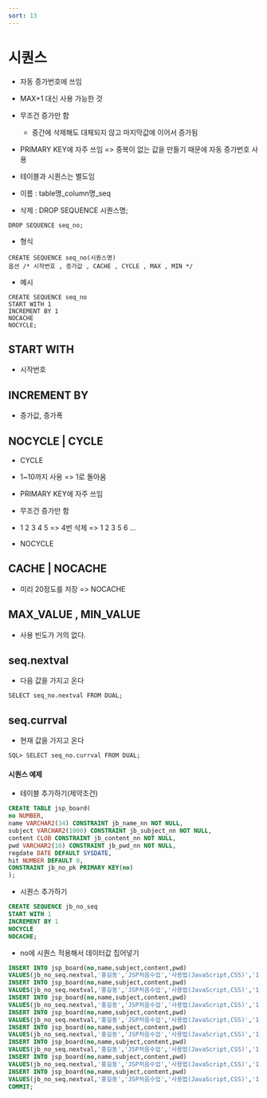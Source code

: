 ```yaml
---
sort: 13
---
```


# 시퀀스

- 자동 증가번호에 쓰임
- MAX+1 대신 사용 가능한 것
- 무조건 증가만 함 
  - 중간에 삭제해도 대체되지 않고 마지막값에 이어서 증가됨
- PRIMARY KEY에 자주 쓰임 => 중복이 없는 값을 만들기 때문에 자동 증가번호 사용

- 테이블과 시퀀스는 별도임

- 이름 : table명_column명_seq

- 삭제 : DROP SEQUENCE 시퀀스명;
```
DROP SEQUENCE seq_no;
```
- 형식
```
CREATE SEQUENCE seq_no(시퀀스명)
옵션 /* 시작번호 , 증가값 , CACHE , CYCLE , MAX , MIN */
```

- 예시
```
CREATE SEQUENCE seq_no
START WITH 1
INCREMENT BY 1
NOCACHE
NOCYCLE;
```



## START WITH
- 시작번호

## INCREMENT BY
- 증가값, 증가폭

## NOCYCLE | CYCLE
- CYCLE
- 1~10까지 사용 => 1로 돌아옴
- PRIMARY KEY에 자주 쓰임
- 무조건 증가만 함 
- 1 2 3 4 5 => 4번 삭제 => 1 2 3 5 6 ...



- NOCYCLE


## CACHE | NOCACHE
- 미리 20정도를 저장 => NOCACHE

## MAX_VALUE , MIN_VALUE
- 사용 빈도가 거의 없다.

## seq.nextval
- 다음 값을 가지고 온다

```
SELECT seq_no.nextval FROM DUAL;
```

## seq.currval 
- 현재 값을 가지고 온다

```
SQL> SELECT seq_no.currval FROM DUAL;
```

#### 시퀀스 예제

- 테이블 추가하기(제약조건)
```sql
CREATE TABLE jsp_board(
no NUMBER,
name VARCHAR2(34) CONSTRAINT jb_name_nn NOT NULL,
subject VARCHAR2(1000) CONSTRAINT jb_subject_nn NOT NULL,
content CLOB CONSTRAINT jb_content_nn NOT NULL,
pwd VARCHAR2(10) CONSTRAINT jb_pwd_nn NOT NULL,
regdate DATE DEFAULT SYSDATE,
hit NUMBER DEFAULT 0,
CONSTRAINT jb_no_pk PRIMARY KEY(no)
);
```

- 시퀀스 추가하기
```sql
CREATE SEQUENCE jb_no_seq
START WITH 1
INCREMENT BY 1
NOCYCLE 
NOCACHE;
```

- no에 시퀀스 적용해서 데이터값 집어넣기
```sql
INSERT INTO jsp_board(no,name,subject,content,pwd)
VALUES(jb_no_seq.nextval,'홍길동','JSP처음수업','사용법(JavaScript,CSS)','1234');
INSERT INTO jsp_board(no,name,subject,content,pwd)
VALUES(jb_no_seq.nextval,'홍길동','JSP처음수업','사용법(JavaScript,CSS)','1234');
INSERT INTO jsp_board(no,name,subject,content,pwd)
VALUES(jb_no_seq.nextval,'홍길동','JSP처음수업','사용법(JavaScript,CSS)','1234');
INSERT INTO jsp_board(no,name,subject,content,pwd)
VALUES(jb_no_seq.nextval,'홍길동','JSP처음수업','사용법(JavaScript,CSS)','1234');
INSERT INTO jsp_board(no,name,subject,content,pwd)
VALUES(jb_no_seq.nextval,'홍길동','JSP처음수업','사용법(JavaScript,CSS)','1234');
INSERT INTO jsp_board(no,name,subject,content,pwd)
VALUES(jb_no_seq.nextval,'홍길동','JSP처음수업','사용법(JavaScript,CSS)','1234');
INSERT INTO jsp_board(no,name,subject,content,pwd)
VALUES(jb_no_seq.nextval,'홍길동','JSP처음수업','사용법(JavaScript,CSS)','1234');
INSERT INTO jsp_board(no,name,subject,content,pwd)
VALUES(jb_no_seq.nextval,'홍길동','JSP처음수업','사용법(JavaScript,CSS)','1234');
COMMIT;
```

